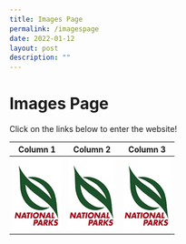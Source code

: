 ```yaml
---
title: Images Page
permalink: /imagespage
date: 2022-01-12
layout: post
description: ""
---
```


# Images Page

Click on the links below to enter the website!


| Column 1 | Column 2 | Column 3 |
| -------- | -------- | -------- |
| [![Alt text for image on Isomer site](/images/nparks%20logo.png)](https://www.nparks.gov.sg)    | [![Alt text for image on Isomer site](/images/nparks%20logo.png)](https://www.nparks.gov.sg)    | [![Alt text for image on Isomer site](/images/nparks%20logo.png)](https://www.nparks.gov.sg)     |